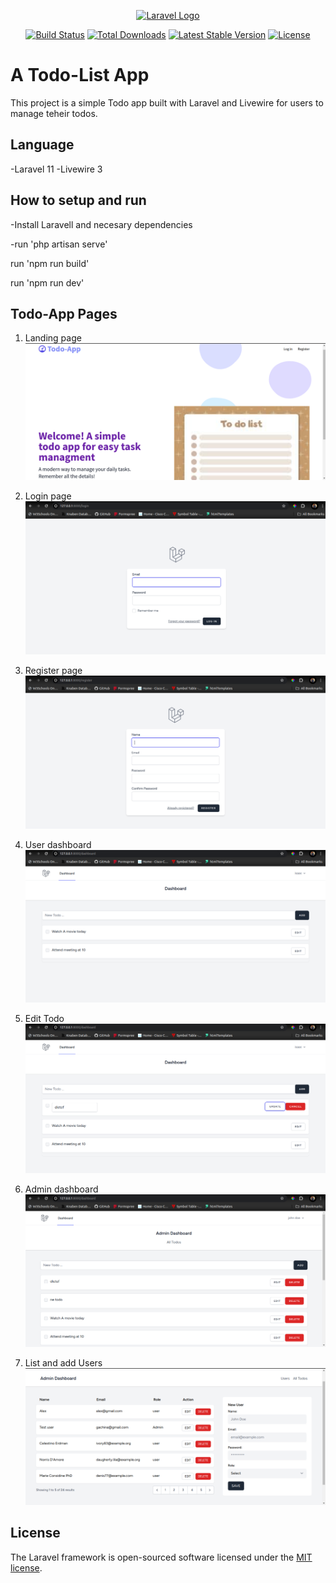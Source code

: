 <p align="center"><a href="https://laravel.com" target="_blank"><img src="https://raw.githubusercontent.com/laravel/art/master/logo-lockup/5%20SVG/2%20CMYK/1%20Full%20Color/laravel-logolockup-cmyk-red.svg" width="400" alt="Laravel Logo"></a></p>

<p align="center">
<a href="https://github.com/laravel/framework/actions"><img src="https://github.com/laravel/framework/workflows/tests/badge.svg" alt="Build Status"></a>
<a href="https://packagist.org/packages/laravel/framework"><img src="https://img.shields.io/packagist/dt/laravel/framework" alt="Total Downloads"></a>
<a href="https://packagist.org/packages/laravel/framework"><img src="https://img.shields.io/packagist/v/laravel/framework" alt="Latest Stable Version"></a>
<a href="https://packagist.org/packages/laravel/framework"><img src="https://img.shields.io/packagist/l/laravel/framework" alt="License"></a>
</p>



# A Todo-List App
This project is a simple Todo app built with Laravel and Livewire for users to manage teheir todos.




## Language
-Laravel 11
-Livewire 3

## How to setup and run
-Install Laravell and necesary dependencies

-run 'php artisan serve'

run 'npm run build'

run 'npm run dev'

##  Todo-App Pages
1. Landing page
![Landing](https://github.com/isaackabucho/Todo_app/blob/main/TodoScreenshots/updlandingpage.png?raw=true)

2. Login page
![Login](https://github.com/isaackabucho/Todo_app/blob/main/TodoScreenshots/Login_page.png?raw=true)

3. Register page
![Register](https://github.com/isaackabucho/Todo_app/blob/main/TodoScreenshots/Register_page.png?raw=true)

4. User dashboard
![User dashboard](https://github.com/isaackabucho/Todo_app/blob/main/TodoScreenshots/User_dashboard.png?raw=true)

5. Edit Todo
![Edit Todo](https://github.com/isaackabucho/Todo_app/blob/main/TodoScreenshots/Edit_todo.png?raw=true)

6. Admin dashboard
![Admin dashboard](https://github.com/isaackabucho/Todo_app/blob/main/TodoScreenshots/Admin_dashboard.png?raw=true)

7. List and add Users
![Users](https://github.com/isaackabucho/Todo_app/blob/main/TodoScreenshots/user_list.png?raw=true)



## License

The Laravel framework is open-sourced software licensed under the [MIT license](https://opensource.org/licenses/MIT).
